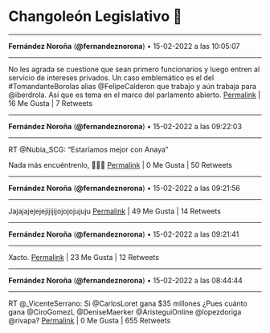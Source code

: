 # Changoleón Legislativo 🙈
*****
**Fernández Noroña** (**@fernandeznorona**) • 15-02-2022 a las 10:05:07
*****
No les agrada se cuestione que sean primero funcionarios y luego entren al servicio de intereses privados. Un caso emblemático es el del #TomandanteBorolas alias @FelipeCalderon que trabajo y aún trabaja para @iberdrola. Así que es tema en el marco del parlamento abierto.
[Permalink](https://twitter.com/fernandeznorona/status/1493647576356245510) | 16 Me Gusta | 7 Retweets
*****
**Fernández Noroña** (**@fernandeznorona**) • 15-02-2022 a las 09:22:03
*****
RT @Nubia_SCG: “Estaríamos mejor con Anaya”


Nada más encuéntrenlo, 🤡🤡🤡
[Permalink](https://twitter.com/fernandeznorona/status/1493636738438385667) | 0 Me Gusta | 50 Retweets
*****
**Fernández Noroña** (**@fernandeznorona**) • 15-02-2022 a las 09:21:56
*****
Jajajajejejejijijijojojojujuju
[Permalink](https://twitter.com/fernandeznorona/status/1493636707274702849) | 49 Me Gusta | 14 Retweets
*****
**Fernández Noroña** (**@fernandeznorona**) • 15-02-2022 a las 09:21:41
*****
Xacto.
[Permalink](https://twitter.com/fernandeznorona/status/1493636645618434049) | 23 Me Gusta | 12 Retweets
*****
**Fernández Noroña** (**@fernandeznorona**) • 15-02-2022 a las 08:44:44
*****
RT @_VicenteSerrano: Si @CarlosLoret gana $35 millones ¿Pues cuánto gana @CiroGomezL @DeniseMaerker @AristeguiOnline @lopezdoriga @rivapa?
[Permalink](https://twitter.com/fernandeznorona/status/1493627348054429699) | 0 Me Gusta | 655 Retweets